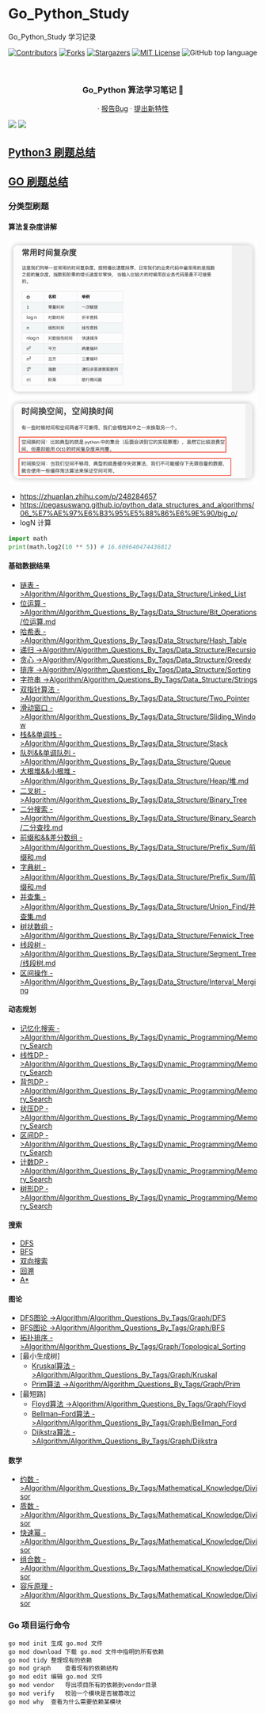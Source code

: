 # Go_Python_Study

Go_Python_Study 学习记录

<!-- PROJECT SHIELDS -->

[![Contributors][contributors-shield]][contributors-url]
[![Forks][forks-shield]][forks-url]
[![Stargazers][stars-shield]][stars-url]
[![MIT License][license-shield]][license-url]
![GitHub top language](https://img.shields.io/github/languages/top/hakusai22/Go_Python_Study?style=for-the-badge)

<!-- PROJECT LOGO -->
<br />



<p align="center">
    <a href="https://github.com/hakusai22/Go_Python_Study/">
    </a>
    <h3 align="center">Go_Python 算法学习笔记 🔞</h3>
  <p align="center">
    ·
    <a href="https://github.com/hakusai22/Go_Python_Study/issues">报告Bug</a>
    ·
    <a href="https://github.com/hakusai22/Go_Python_Study/issues">提出新特性</a>
  </p>


<img src="https://fastly.jsdelivr.net/gh/hakusai22/Go_Python_Study/al.png"/>
<img src="https://fastly.jsdelivr.net/gh/hakusai22/Go_Python_Study/code_language.png"/>

<!-- links -->

[your-project-path]:hakusai22/Go_Python_Study

[contributors-shield]: https://img.shields.io/github/contributors/hakusai22/Go_Python_Study.svg?style=for-the-badge

[contributors-url]: https://github.com/hakusai22/Go_Python_Study/graphs/contributors

[forks-shield]: https://img.shields.io/github/forks/hakusai22/Go_Python_Study.svg?style=for-the-badge

[forks-url]: https://github.com/hakusai22/Go_Python_Study/network/members

[stars-shield]: https://img.shields.io/github/stars/hakusai22/Go_Python_Study.svg?style=for-the-badge

[stars-url]: https://github.com/hakusai22/Go_Python_Study/stargazers

[issues-shield]: https://img.shields.io/github/issues/hakusai22/Go_Python_Study.svg?style=for-the-badge

[issues-url]: https://img.shields.io/github/issues/hakusai22/Go_Python_Study.svg

[license-shield]: https://img.shields.io/github/license/hakusai22/Go_Python_Study.svg?style=for-the-badge

[license-url]: https://github.com/hakusai22/Go_Python_Study/blob/master/LICENSE

[linkedin-shield]: https://img.shields.io/badge/-LinkedIn-black.svg?style=for-the-badge&logo=linkedin&colorB=555

[linkedin-url]: https://linkedin.com/in/xxxx


## [Python3 刷题总结](./Python3_README.md)
## [GO 刷题总结](./Go_README.md)

### 分类型刷题

#### 算法复杂度讲解 
![img_1.png](img_1.png)
![img_2.png](img_2.png)
- https://zhuanlan.zhihu.com/p/248284657
- https://pegasuswang.github.io/python_data_structures_and_algorithms/06_%E7%AE%97%E6%B3%95%E5%88%86%E6%9E%90/big_o/
- logN 计算
```python
import math
print(math.log2(10 ** 5)) # 16.609640474436812
```


#### 基础数据结果
- [链表 ->Algorithm/Algorithm_Questions_By_Tags/Data_Structure/Linked_List](Goland_Python3_Algorithm/Data_Structure/Linked_List)
- [位运算 ->Algorithm/Algorithm_Questions_By_Tags/Data_Structure/Bit_Operations/位运算.md](Goland_Python3_Algorithm/Data_Structure/Bit_Operations/位运算.md)
- [哈希表 ->Algorithm/Algorithm_Questions_By_Tags/Data_Structure/Hash_Table](Goland_Python3_Algorithm/Data_Structure/Hash_Table)
- [递归 ->Algorithm/Algorithm_Questions_By_Tags/Data_Structure/Recursio](Goland_Python3_Algorithm/Data_Structure/Recursion)
- [贪心 ->Algorithm/Algorithm_Questions_By_Tags/Data_Structure/Greedy](Goland_Python3_Algorithm/Data_Structure/Greedy)
- [排序 ->Algorithm/Algorithm_Questions_By_Tags/Data_Structure/Sorting](Goland_Python3_Algorithm/Data_Structure/Sorting)
- [字符串 ->Algorithm/Algorithm_Questions_By_Tags/Data_Structure/Strings](Goland_Python3_Algorithm/Data_Structure/Strings)
- [双指针算法 ->Algorithm/Algorithm_Questions_By_Tags/Data_Structure/Two_Pointer](Goland_Python3_Algorithm/Data_Structure/Pointer)
- [滑动窗口 ->Algorithm/Algorithm_Questions_By_Tags/Data_Structure/Sliding_Window](Goland_Python3_Algorithm/Data_Structure/Sliding_Window)
- [栈&&单调栈 ->Algorithm/Algorithm_Questions_By_Tags/Data_Structure/Stack](Goland_Python3_Algorithm/Data_Structure/Stack)
- [队列&&单调队列 ->Algorithm/Algorithm_Questions_By_Tags/Data_Structure/Queue](Goland_Python3_Algorithm/Data_Structure/Queue)
- [大根堆&&小根堆 ->Algorithm/Algorithm_Questions_By_Tags/Data_Structure/Heap/堆.md](Goland_Python3_Algorithm/Data_Structure/Heap/堆.md)
- [二叉树 ->Algorithm/Algorithm_Questions_By_Tags/Data_Structure/Binary_Tree](Goland_Python3_Algorithm/Data_Structure/Binary_Tree)
- [二分搜索 ->Algorithm/Algorithm_Questions_By_Tags/Data_Structure/Binary_Search/二分查找.md](Goland_Python3_Algorithm/Data_Structure/Binary_Search/二分查找.md)
- [前缀和&&差分数组 ->Algorithm/Algorithm_Questions_By_Tags/Data_Structure/Prefix_Sum/前缀和.md](Goland_Python3_Algorithm/Data_Structure/Prefix_Sum/前缀和.md)
- [字典树 ->Algorithm/Algorithm_Questions_By_Tags/Data_Structure/Prefix_Sum/前缀和.md](Goland_Python3_Algorithm/Data_Structure/Trie_Tree)
- [并查集 ->Algorithm/Algorithm_Questions_By_Tags/Data_Structure/Union_Find/并查集.md](Goland_Python3_Algorithm/Data_Structure/Union_Find/并查集.md)
- [树状数组 ->Algorithm/Algorithm_Questions_By_Tags/Data_Structure/Fenwick_Tree](Goland_Python3_Algorithm/Data_Structure/Fenwick_Tree)
- [线段树 ->Algorithm/Algorithm_Questions_By_Tags/Data_Structure/Segment_Tree/线段树.md](Goland_Python3_Algorithm/Data_Structure/Segment_Tree/线段树.md)
- [区间操作 ->Algorithm/Algorithm_Questions_By_Tags/Data_Structure/Interval_Merging](Goland_Python3_Algorithm/Data_Structure/Interval_Merging)


#### 动态规划
- [记忆化搜索 ->Algorithm/Algorithm_Questions_By_Tags/Dynamic_Programming/Memory_Search](Goland_Python3_Algorithm/Data_Structure/Memory_Search)
- [线性DP ->Algorithm/Algorithm_Questions_By_Tags/Dynamic_Programming/Memory_Search](Goland_Python3_Algorithm/Data_Structure/Dynamic_Programming/Linear_DP)
- [背包DP ->Algorithm/Algorithm_Questions_By_Tags/Dynamic_Programming/Memory_Search](Goland_Python3_Algorithm/Data_Structure/Dynamic_Programming/Backpack_DP)
- [状压DP ->Algorithm/Algorithm_Questions_By_Tags/Dynamic_Programming/Memory_Search](Goland_Python3_Algorithm/Data_Structure/Dynamic_Programming/State_Compression_DP)
- [区间DP ->Algorithm/Algorithm_Questions_By_Tags/Dynamic_Programming/Memory_Search](Goland_Python3_Algorithm/Data_Structure/Dynamic_Programming/Interval_DP)
- [计数DP ->Algorithm/Algorithm_Questions_By_Tags/Dynamic_Programming/Memory_Search](Goland_Python3_Algorithm/Data_Structure/Dynamic_Programming/Count_DP)
- [树形DP ->Algorithm/Algorithm_Questions_By_Tags/Dynamic_Programming/Memory_Search](Goland_Python3_Algorithm/Data_Structure/Dynamic_Programming/Tree_Shape_DP)

#### 搜索
- [DFS]()
- [BFS]()
- [双向搜索]()
- [回溯]()
- [A*]()

#### 图论
- [DFS图论 ->Algorithm/Algorithm_Questions_By_Tags/Graph/DFS](Goland_Python3_Algorithm/Data_Structure/Graph/DFS)
- [BFS图论 ->Algorithm/Algorithm_Questions_By_Tags/Graph/BFS](Goland_Python3_Algorithm/Data_Structure/Graph/BFS)
- [拓扑排序 ->Algorithm/Algorithm_Questions_By_Tags/Graph/Topological_Sorting](Goland_Python3_Algorithm/Data_Structure/Graph/Topological_Sorting)
- [最小生成树]
  - [Kruskal算法 ->Algorithm/Algorithm_Questions_By_Tags/Graph/Kruskal](Goland_Python3_Algorithm/Data_Structure/Graph/Kruskal)
  - [Prim算法 ->Algorithm/Algorithm_Questions_By_Tags/Graph/Prim](Goland_Python3_Algorithm/Data_Structure/Graph/Prim)
- [最短路]
  - [Floyd算法 ->Algorithm/Algorithm_Questions_By_Tags/Graph/Floyd](Goland_Python3_Algorithm/Data_Structure/Graph/Floyd)
  - [Bellman–Ford算法 ->Algorithm/Algorithm_Questions_By_Tags/Graph/Bellman_Ford](Goland_Python3_Algorithm/Data_Structure/Graph/Bellman_Ford)
  - [Dijkstra算法 ->Algorithm/Algorithm_Questions_By_Tags/Graph/Dijkstra](Goland_Python3_Algorithm/Data_Structure/Graph/Dijkstra)

#### 数学
- [约数 ->Algorithm/Algorithm_Questions_By_Tags/Mathematical_Knowledge/Divisor](Goland_Python3_Algorithm/Data_Structure/Mathematical_Knowledge/Divisor)
- [质数 ->Algorithm/Algorithm_Questions_By_Tags/Mathematical_Knowledge/Divisor](Goland_Python3_Algorithm/Data_Structure/Mathematical_Knowledge/Prime_Number)
- [快速幂 ->Algorithm/Algorithm_Questions_By_Tags/Mathematical_Knowledge/Divisor](Goland_Python3_Algorithm/Data_Structure/Mathematical_Knowledge/Fast_Exponentiation)
- [组合数 ->Algorithm/Algorithm_Questions_By_Tags/Mathematical_Knowledge/Divisor](Goland_Python3_Algorithm/Data_Structure/Mathematical_Knowledge/Combinations)
- [容斥原理 ->Algorithm/Algorithm_Questions_By_Tags/Mathematical_Knowledge/Divisor](Goland_Python3_Algorithm/Data_Structure/Mathematical_Knowledge/Inclusion_Exclusion_Principle)


### Go 项目运行命令
```bash
go mod init	生成 go.mod 文件
go mod download	下载 go.mod 文件中指明的所有依赖
go mod tidy	整理现有的依赖
go mod graph	查看现有的依赖结构
go mod edit	编辑 go.mod 文件
go mod vendor	导出项目所有的依赖到vendor目录
go mod verify	校验一个模块是否被篡改过
go mod why	查看为什么需要依赖某模块
```
